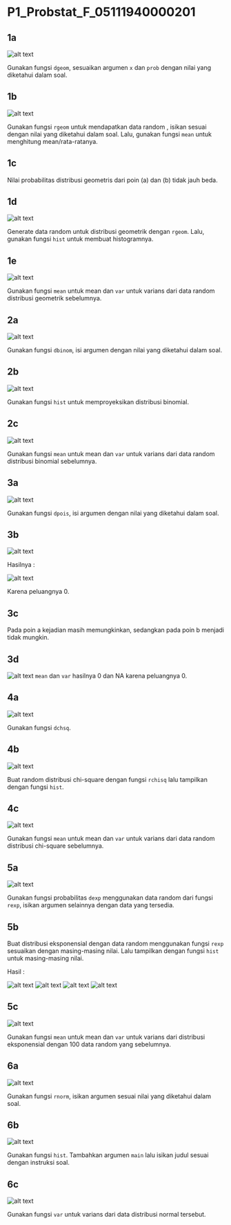 # P1_Probstat_F_05111940000201

## 1a
![alt text](https://github.com/rizaldinur/P1_Probstat_F_05111940000201/blob/main/screenshot/1a.png)

Gunakan fungsi ``dgeom``, sesuaikan argumen ``x`` dan ``prob`` dengan nilai yang diketahui dalam soal.

## 1b
![alt text](https://github.com/rizaldinur/P1_Probstat_F_05111940000201/blob/main/screenshot/1b.png)

Gunakan fungsi ``rgeom`` untuk mendapatkan data random , isikan sesuai dengan nilai yang diketahui dalam soal. Lalu, gunakan fungsi ``mean`` untuk menghitung mean/rata-ratanya.

## 1c
Nilai probabilitas distribusi geometris dari poin (a) dan (b) tidak jauh beda.

## 1d
![alt text](https://github.com/rizaldinur/P1_Probstat_F_05111940000201/blob/main/screenshot/1d.png)

Generate data random untuk distribusi geometrik dengan ``rgeom``. Lalu, gunakan fungsi ``hist`` untuk membuat histogramnya.

## 1e
![alt text](https://github.com/rizaldinur/P1_Probstat_F_05111940000201/blob/main/screenshot/1e.png)

Gunakan fungsi ``mean`` untuk mean dan ``var`` untuk varians dari data random distribusi geometrik sebelumnya.

## 2a
![alt text](https://github.com/rizaldinur/P1_Probstat_F_05111940000201/blob/main/screenshot/2a.png)

Gunakan fungsi ``dbinom``, isi argumen dengan nilai yang diketahui dalam soal.

## 2b
![alt text](https://github.com/rizaldinur/P1_Probstat_F_05111940000201/blob/main/screenshot/2b.png)

Gunakan fungsi ``hist`` untuk memproyeksikan distribusi binomial.

## 2c
![alt text](https://github.com/rizaldinur/P1_Probstat_F_05111940000201/blob/main/screenshot/2c.png)

Gunakan fungsi ``mean`` untuk mean dan ``var`` untuk varians dari data random distribusi binomial sebelumnya.

## 3a
![alt text](https://github.com/rizaldinur/P1_Probstat_F_05111940000201/blob/main/screenshot/3a.png)

Gunakan fungsi ``dpois``, isi argumen dengan nilai yang diketahui dalam soal.

## 3b
![alt text](https://github.com/rizaldinur/P1_Probstat_F_05111940000201/blob/main/screenshot/3b0.png)

Hasilnya : 

![alt text](https://github.com/rizaldinur/P1_Probstat_F_05111940000201/blob/main/screenshot/3b.png)

Karena peluangnya 0.

## 3c
Pada poin a kejadian masih memungkinkan, sedangkan pada poin b menjadi tidak mungkin.

## 3d
![alt text](https://github.com/rizaldinur/P1_Probstat_F_05111940000201/blob/main/screenshot/3d.png)
``mean`` dan ``var`` hasilnya 0 dan NA karena peluangnya 0.

## 4a
![alt text](https://github.com/rizaldinur/P1_Probstat_F_05111940000201/blob/main/screenshot/4a.png)

Gunakan fungsi ``dchsq``.

## 4b
![alt text](https://github.com/rizaldinur/P1_Probstat_F_05111940000201/blob/main/screenshot/4b.png)

Buat random distribusi chi-square dengan fungsi ``rchisq`` lalu tampilkan dengan fungsi ``hist``.

## 4c
![alt text](https://github.com/rizaldinur/P1_Probstat_F_05111940000201/blob/main/screenshot/4c.png)

Gunakan fungsi ``mean`` untuk mean dan ``var`` untuk varians dari data random distribusi chi-square sebelumnya.

## 5a
![alt text](https://github.com/rizaldinur/P1_Probstat_F_05111940000201/blob/main/screenshot/5a.png)

Gunakan fungsi probabilitas ``dexp`` menggunakan data random dari fungsi ``rexp``, isikan argumen selainnya dengan data yang tersedia.

## 5b
Buat distribusi eksponensial dengan data random menggunakan fungsi ``rexp`` sesuaikan dengan masing-masing nilai. Lalu tampilkan dengan fungsi ``hist`` untuk masing-masing nilai.

Hasil : 

![alt text](https://github.com/rizaldinur/P1_Probstat_F_05111940000201/blob/main/screenshot/5b_10.png)
![alt text](https://github.com/rizaldinur/P1_Probstat_F_05111940000201/blob/main/screenshot/5b_100.png)
![alt text](https://github.com/rizaldinur/P1_Probstat_F_05111940000201/blob/main/screenshot/5b_1000.png)
![alt text](https://github.com/rizaldinur/P1_Probstat_F_05111940000201/blob/main/screenshot/5b_10000.png)

## 5c
![alt text](https://github.com/rizaldinur/P1_Probstat_F_05111940000201/blob/main/screenshot/5c.png)

Gunakan fungsi ``mean`` untuk mean dan ``var`` untuk varians dari distribusi eksponensial dengan 100 data random yang sebelumnya.

## 6a
![alt text](https://github.com/rizaldinur/P1_Probstat_F_05111940000201/blob/main/screenshot/6a.png)

Gunakan fungsi ``rnorm``, isikan argumen sesuai nilai yang diketahui dalam soal.

## 6b
![alt text](https://github.com/rizaldinur/P1_Probstat_F_05111940000201/blob/main/screenshot/6b.png)

Gunakan fungsi ``hist``. Tambahkan argumen ``main`` lalu isikan judul sesuai dengan instruksi soal.

## 6c
![alt text](https://github.com/rizaldinur/P1_Probstat_F_05111940000201/blob/main/screenshot/6c.png)

Gunakan fungsi ``var`` untuk varians dari data distribusi normal tersebut.
